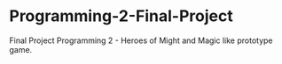 # Programming-2-Final-Project

Final Project Programming 2 - Heroes of Might and Magic like prototype game.
